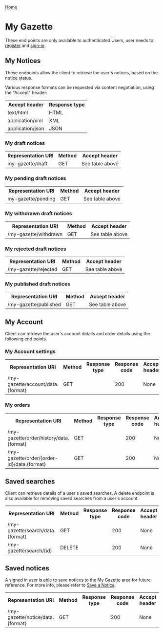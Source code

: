 [Home](../home.md)
# My Gazette #

These end points are only available to authenticated Users, user needs  to [register](../authentication/registration.md) and [sign-in](../authentication/sign-in.md).

## My Notices ##

These endpoints allow the client to retrieve the user's notices, based on the notice status.

Various response formats can be requested via content negotiation, using the "Accept" header:

<table>
<tr>
	<th>Accept header</th>
	<th>Response type</th>
</tr>

<tr>
	<td>text/html</td>
	<td>HTML</td>
</tr>
<tr>
	<td>application/xml</td>
	<td>XML</td>
</tr>
<tr>
	<td>application/json</td>
	<td>JSON</td>
</tr>
</table>

### My draft notices ###

<table>
<tr>
	<th>Representation URI</th>
	<th>Method</th>
	<th>Accept header​</th>
</tr>

<tr>
	<td>my-gazette/draft</td>
	<td>GET</td>
	<td>See table above</td>
</tr>
</table>

### My pending draft notices ###

<table>
<tr>
	<th>Representation URI</th>
	<th>Method</th>
	<th>Accept header​</th>
</tr>

<tr>
	<td>my-gazette/pending</td>
	<td>GET</td>
	<td>See table above</td>
</tr>
</table>

### My withdrawn draft notices ###

<table>
<tr>
	<th>Representation URI</th>
	<th>Method</th>
	<th>Accept header​</th>
</tr>

<tr>
	<td>/my-gazette/withdrawn</td>
	<td>GET</td>
	<td>See table above</td>
</tr>
</table>

### My rejected draft notices ###

<table>
<tr>
	<th>Representation URI</th>
	<th>Method</th>
	<th>Accept header​</th>
</tr>

<tr>
	<td>/my-gazette/rejected</td>
	<td>GET</td>
	<td>See table above</td>
</tr>
</table>

### My published draft notices ###

<table>
<tr>
	<th>Representation URI</th>
	<th>Method</th>
	<th>Accept header​</th>
</tr>

<tr>
	<td>/my-gazette/published</td>
	<td>GET</td>
	<td>See table above</td>
</tr>
</table>

## My Account ##

Client can retrieve the user's account details and order details using the following end points.

### My Account settings ###

<table>
<tr>
	<th>Representation URI</th>
	<th>Method</th>
	<th>Response type</th>
	<th>Response code</th>
	<th>Accept header​</th>
</tr>

<tr>
	<td>/my-gazette/account/data.{format}
</td>
	<td>GET</td>
	<td></td>
	<td>200</td>
	<td>None</td>
</tr>

</table>

### My orders ###

<table>
<tr>
	<th>Representation URI</th>
	<th>Method</th>
	<th>Response type</th>
	<th>Response code</th>
	<th>Accept header​</th>
</tr>

<tr>
	<td>/my-gazette/order/history/data.{format}
</td>
	<td>GET</td>
	<td></td>
	<td>200</td>
	<td>None</td>
</tr>

<tr>
	<td>/my-gazette/order/{order-id}/data.{format}
</td>
	<td>GET</td>
	<td></td>
	<td>200</td>
	<td>None</td>
</tr>

</table>


## Saved searches ##

Client can retrieve details of a user's saved searches. A delete endpoint is also available for removing saved searches from a user's account.

<table>
<tr>
	<th>Representation URI</th>
	<th>Method</th>
	<th>Response type</th>
	<th>Response code</th>
	<th>Accept header​</th>
</tr>

<tr>
	<td>/my-gazette/search/data.{format}
</td>
	<td>GET</td>
	<td></td>
	<td>200</td>
	<td>None</td>
</tr>

<tr>
	<td>/my-gazette/search/{id}
</td>
	<td>DELETE</td>
	<td></td>
	<td>200</td>
	<td>None</td>
</tr>
</table>

## Saved notices ##

A signed in user is able to save notices to the My Gazette area for future reference. For more info, please refer to [Save a Notice](save-notice.md).

<table>
<tr>
	<th>Representation URI</th>
	<th>Method</th>
	<th>Response type</th>
	<th>Response code</th>
	<th>Accept header​</th>
</tr>

<tr>
	<td>/my-gazette/notice/data.{format}
</td>
	<td>GET</td>
	<td></td>
	<td>200</td>
	<td>None</td>
</tr>
</table>